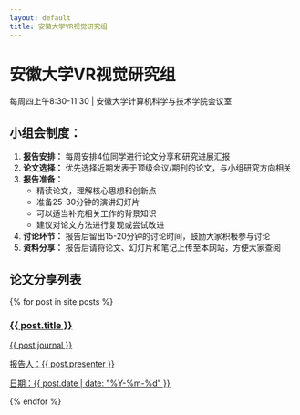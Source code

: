 ```yaml
---
layout: default
title: 安徽大学VR视觉研究组
---
```


# 安徽大学VR视觉研究组

<div class="meeting-info">
  <p>每周四上午8:30-11:30 | 安徽大学计算机科学与技术学院会议室</p>
</div>

<div class="meeting-rules">
  <h2>小组会制度：</h2>
  <ol>
    <li><strong>报告安排：</strong> 每周安排4位同学进行论文分享和研究进展汇报</li>
    <li><strong>论文选择：</strong> 优先选择近期发表于顶级会议/期刊的论文，与小组研究方向相关</li>
    <li><strong>报告准备：</strong>
      <ul>
        <li>精读论文，理解核心思想和创新点</li>
        <li>准备25-30分钟的演讲幻灯片</li>
        <li>可以适当补充相关工作的背景知识</li>
        <li>建议对论文方法进行复现或尝试改进</li>
      </ul>
    </li>
    <li><strong>讨论环节：</strong> 报告后留出15-20分钟的讨论时间，鼓励大家积极参与讨论</li>
    <li><strong>资料分享：</strong> 报告后请将论文、幻灯片和笔记上传至本网站，方便大家查阅</li>
  </ol>
</div>

## 论文分享列表

<div class="paper-list" id="paper-list">
  {% for post in site.posts %}
  <div class="paper-item">
    <a href="{{ site.url }}{{ site.baseurl }}{{ post.url }}">
      <h3>{{ post.title }}</h3>
      <p>{{ post.journal }}</p>
      <p>报告人：{{ post.presenter }}</p>
      <p>日期：{{ post.date | date: "%Y-%m-%d" }}</p>
    </a>
  </div>
  {% endfor %}
</div>
